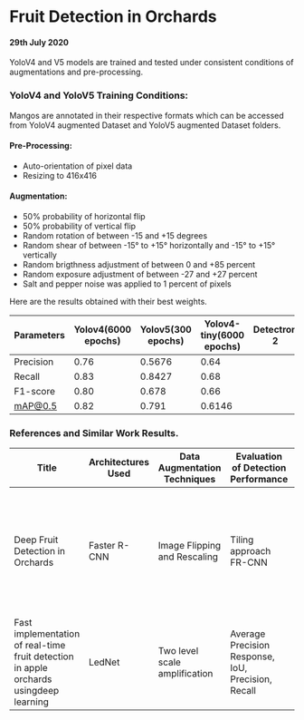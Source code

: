 # Fruit Detection in Orchards

#### 29th July 2020

YoloV4 and V5 models are trained and tested under consistent conditions of augmentations and pre-processing.
### YoloV4 and YoloV5 Training Conditions:
Mangos are annotated in their respective formats which can be accessed from YoloV4 augmented Dataset and YoloV5 augmented Dataset folders.

#### Pre-Processing:
* Auto-orientation of pixel data  
* Resizing to 416x416

#### Augmentation:
* 50% probability of horizontal flip
* 50% probability of vertical flip
* Random rotation of between -15 and +15 degrees
* Random shear of between -15° to +15° horizontally and -15° to +15° vertically
* Random brigthness adjustment of between 0 and +85 percent
* Random exposure adjustment of between -27 and +27 percent
* Salt and pepper noise was applied to 1 percent of pixels

Here are the results obtained with their best weights.

| Parameters	| Yolov4(6000 epochs) 	| 	Yolov5(300 epochs)	| 	Yolov4-tiny(6000 epochs)		| Detectron 2		| Faster RCNN
|-------|--------|---------|--------|---------|---------|
| Precision	| 	0.76	| 	0.5676	| 	0.64	| 	 		| 
| Recall	  | 	0.83	| 	0.8427	| 	0.68	| 	 		| 
| F1-score	| 	0.80	| 	0.678	  | 	0.66	|  		| 
| mAP@0.5 	|   0.82	|   0.791	  | 	0.6146	| 		|  		| 




### References and Similar Work Results.

|Title	 |    Architectures Used |	Data Augmentation Techniques |	Evaluation of Detection Performance |	Graphs Plotted | Results   
|-------|--------|---------|--------|---------| ---------|
| Deep Fruit Detection in Orchards | Faster R-CNN |Image Flipping and Rescaling | Tiling approach FR-CNN	| 	Average Precision Response Area under Precision Recall Curve, F1-score	Avg.Precision vs  Number of Training images|	F1 score > 0.9; Precision = 0.958; Recall = 0.863|
| Fast implementation of real-time fruit detection in apple orchards usingdeep learning | LedNet	|Two level scale amplification |	Average Precision Response, IoU, Precision, Recall|	Focal Loss and MSE functions vs Object confidence Score|	Recall = 0.821; Accuracy = 0.853|

